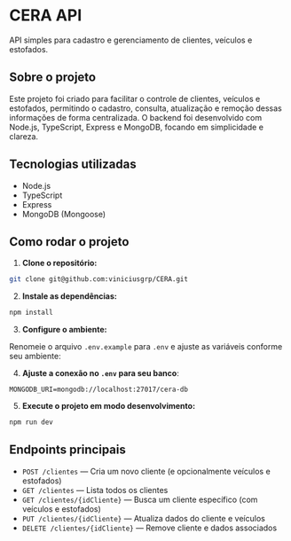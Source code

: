 # CERA API

API simples para cadastro e gerenciamento de clientes, veículos e estofados.

## Sobre o projeto

Este projeto foi criado para facilitar o controle de clientes, veículos e estofados, permitindo o cadastro, consulta, atualização e remoção dessas informações de forma centralizada. O backend foi desenvolvido com Node.js, TypeScript, Express e MongoDB, focando em simplicidade e clareza.

## Tecnologias utilizadas
- Node.js
- TypeScript
- Express
- MongoDB (Mongoose)

## Como rodar o projeto

1. **Clone o repositório:**

```bash
git clone git@github.com:viniciusgrp/CERA.git
```

2. **Instale as dependências:**

```bash
npm install
```

3. **Configure o ambiente:**

Renomeie o arquivo `.env.example` para `.env` e ajuste as variáveis conforme seu ambiente:


4. **Ajuste a conexão no `.env` para seu banco**:

```
MONGODB_URI=mongodb://localhost:27017/cera-db
```

5. **Execute o projeto em modo desenvolvimento:**

```bash
npm run dev
```

## Endpoints principais

- `POST /clientes` — Cria um novo cliente (e opcionalmente veículos e estofados)
- `GET /clientes` — Lista todos os clientes
- `GET /clientes/{idCliente}` — Busca um cliente específico (com veículos e estofados)
- `PUT /clientes/{idCliente}` — Atualiza dados do cliente e veículos
- `DELETE /clientes/{idCliente}` — Remove cliente e dados associados